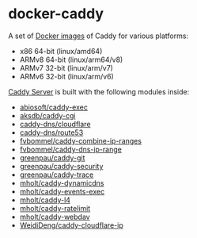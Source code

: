 # docker-caddy
A set of [Docker images](https://hub.docker.com/r/vnxme/caddy) of Caddy for various platforms:
- x86 64-bit (linux/amd64)
- ARMv8 64-bit (linux/arm64/v8)
- ARMv7 32-bit (linux/arm/v7)
- ARMv6 32-bit (linux/arm/v6)

 [Caddy Server](https://github.com/caddyserver/caddy) is built with the following modules inside:
 - [abiosoft/caddy-exec](https://github.com/abiosoft/caddy-exec)
 - [aksdb/caddy-cgi](https://github.com/aksdb/caddy-cgi)
 - [caddy-dns/cloudflare](https://github.com/caddy-dns/cloudflare)
 - [caddy-dns/route53](https://github.com/caddy-dns/route53)
 - [fvbommel/caddy-combine-ip-ranges](https://github.com/fvbommel/caddy-combine-ip-ranges)
 - [fvbommel/caddy-dns-ip-range](https://github.com/fvbommel/caddy-dns-ip-range)
 - [greenpau/caddy-git](https://github.com/greenpau/caddy-git)
 - [greenpau/caddy-security](https://github.com/greenpau/caddy-security)
 - [greenpau/caddy-trace](https://github.com/greenpau/caddy-trace)
 - [mholt/caddy-dynamicdns](https://github.com/mholt/caddy-dynamicdns)
 - [mholt/caddy-events-exec](https://github.com/mholt/caddy-events-exec)
 - [mholt/caddy-l4](https://github.com/mholt/caddy-l4)
 - [mholt/caddy-ratelimit](https://github.com/mholt/caddy-ratelimit)
 - [mholt/caddy-webdav](https://github.com/mholt/caddy-webdav)
 - [WeidiDeng/caddy-cloudflare-ip](https://github.com/WeidiDeng/caddy-cloudflare-ip)

